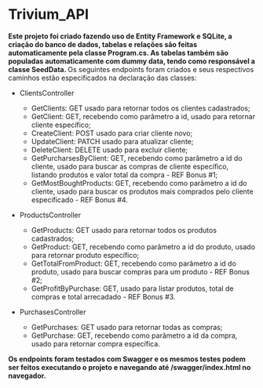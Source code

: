 # Trivium_API
<strong>Este projeto foi criado fazendo uso de Entity Framework e SQLite, a criação do banco de dados, tabelas e relações são feitas automaticamente pela classe Program.cs. As tabelas também são populadas automaticamente com dummy data, tendo como responsável a classe SeedData. </strong>
Os seguintes endpoints foram criados e seus respectivos caminhos estão especificados na declaração das classes:
* ClientsController
  * GetClients: GET usado para retornar todos os clientes cadastrados;
  * GetClient: GET, recebendo como parâmetro a id, usado para retornar cliente específico;
  * CreateClient: POST usado para criar cliente novo;
  * UpdateClient: PATCH usado para atualizar cliente;
  * DeleteClient: DELETE usado para excluir cliente;
  * GetPurcharsesByClient: GET, recebendo como parâmetro a id do cliente, usado para buscar as compras de cliente específico, listando produtos e valor total da compra - REF Bonus #1;
  * GetMostBoughtProducts: GET, recebendo como parâmetro a id do cliente, usado para buscar os produtos mais comprados pelo cliente especificado - REF Bonus #4.

* ProductsController
  * GetProducts: GET usado para retornar todos os produtos cadastrados;
  * GetProduct: GET, recebendo como parâmetro a id do produto, usado para retornar produto específico;
  * GetTotalFromProduct: GET, recebendo como parâmetro a id do produto, usado para buscar compras para um produto - REF Bonus #2;
  * GetProfitByPurchase: GET, usado para listar produtos, total de compras e total arrecadado - REF Bonus #3.

* PurchasesController
  * GetPurchases: GET usado para retornar todas as compras;
  * GetPurchase: GET, recebendo como parâmetro a id da compra, usado para retornar compra específica.

<strong> Os endpoints foram testados com Swagger e os mesmos testes podem ser feitos executando o projeto e navegando até /swagger/index.html no navegador.</strong>


